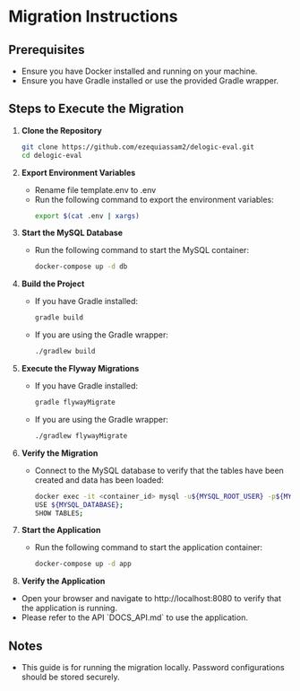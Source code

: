 # Migration Instructions

## Prerequisites
- Ensure you have Docker installed and running on your machine.
- Ensure you have Gradle installed or use the provided Gradle wrapper.

## Steps to Execute the Migration

1. **Clone the Repository**
   ```sh
   git clone https://github.com/ezequiassam2/delogic-eval.git
   cd delogic-eval
   ```

2. **Export Environment Variables**
   - Rename file template.env to .env
   - Run the following command to export the environment variables:
     ```sh
     export $(cat .env | xargs)
     ```

3. **Start the MySQL Database**
   - Run the following command to start the MySQL container:
     ```sh
     docker-compose up -d db
     ```

4. **Build the Project**
   - If you have Gradle installed:
     ```sh
     gradle build
     ```
   - If you are using the Gradle wrapper:
     ```sh
     ./gradlew build
     ```

5. **Execute the Flyway Migrations**
   - If you have Gradle installed:
     ```sh
     gradle flywayMigrate
     ```
   - If you are using the Gradle wrapper:
     ```sh
     ./gradlew flywayMigrate
     ```

6. **Verify the Migration**
   - Connect to the MySQL database to verify that the tables have been created and data has been loaded:
     ```sh
     docker exec -it <container_id> mysql -u${MYSQL_ROOT_USER} -p${MYSQL_ROOT_PASSWORD}
     USE ${MYSQL_DATABASE};
     SHOW TABLES;
     ```

7. **Start the Application**
   - Run the following command to start the application container:
     ```sh
     docker-compose up -d app
     ```  

8. **Verify the Application**
 - Open your browser and navigate to http://localhost:8080 to verify that the application is running.
 - Please refer to the API \`DOCS_API.md\` to use the application.

## Notes
- This guide is for running the migration locally. Password configurations should be stored securely.